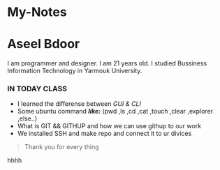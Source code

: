 # My-Notes
# **Aseel Bdoor**
I am programmer and designer. I am 21 years old. I studied Bussiness Information Technology in Yarmouk University.

### IN TODAY CLASS 
- I learned the differense between *GUI & CLI*
- Some ubuntu command ***like:*** (pwd ,ls ,cd ,cat ,touch ,clear ,explorer ,else..)
- What is GIT && GITHUP and how we can use githup to our work 
- We installed SSH and make repo and connect it to ur divices

>Thank you for every thing


hhhh
